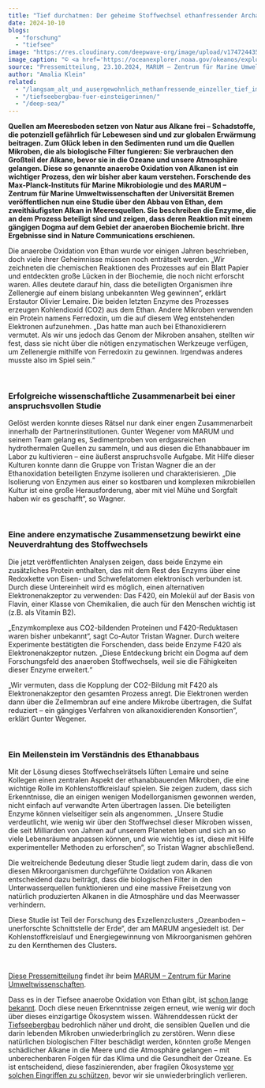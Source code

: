 ```yaml
---
title: "Tief durchatmen: Der geheime Stoffwechsel ethanfressender Archaeen"
date: 2024-10-10
blogs: 
  - "forschung"
  - "tiefsee"
image: "https://res.cloudinary.com/deepwave-org/image/upload/v1747244354/deepwave.org/NOAA_tiefsee_quelle_raucher.jpg"
image_caption: "© <a href='https://oceanexplorer.noaa.gov/okeanos/explorations/ex1605/dailyupdates/dailyupdates.html#cbpi=may2.html'>NOAA Office of Ocean Exploration and Research, 2016 Deepwater Exploration of the Marianas</a>"
source: "Pressemitteilung, 23.10.2024, MARUM – Zentrum für Marine Umweltwissenschaften"
author: "Amalia Klein"
related: 
  - "/langsam_alt_und_ausergewohnlich_methanfressende_einzeller_tief_im_meeresboden/"
  - "/tiefseebergbau-fuer-einsteigerinnen/"
  - "/deep-sea/"
---
```


**Quellen am Meeresboden setzen von Natur aus Alkane frei – Schadstoffe, die potenziell gefährlich für Lebewesen sind und zur globalen Erwärmung beitragen. Zum Glück leben in den Sedimenten rund um die Quellen Mikroben, die als biologische Filter fungieren: Sie verbrauchen den Großteil der Alkane, bevor sie in die Ozeane und unsere Atmosphäre gelangen. Diese so genannte anaerobe Oxidation von Alkanen ist ein wichtiger Prozess, den wir bisher aber kaum verstehen. Forschende des Max-Planck-Instituts für Marine Mikrobiologie und des MARUM – Zentrum für Marine Umweltwissenschaften der Universität Bremen veröffentlichen nun eine Studie über den Abbau von Ethan, dem zweithäufigsten Alkan in Meeresquellen. Sie beschreiben die Enzyme, die an dem Prozess beteiligt sind und zeigen, dass deren Reaktion mit einem gängigen Dogma auf dem Gebiet der anaeroben Biochemie bricht. Ihre Ergebnisse sind in Nature Communications erschienen.**

Die anaerobe Oxidation von Ethan wurde vor einigen Jahren beschrieben, doch viele ihrer Geheimnisse müssen noch enträtselt werden. „Wir zeichneten die chemischen Reaktionen des Prozesses auf ein Blatt Papier und entdeckten große Lücken in der Biochemie, die noch nicht erforscht waren. Alles deutete darauf hin, dass die beteiligten Organismen ihre Zellenergie auf einem bislang unbekannten Weg gewinnen“, erklärt Erstautor Olivier Lemaire. Die beiden letzten Enzyme des Prozesses erzeugen Kohlendioxid (CO2) aus dem Ethan. Andere Mikroben verwenden ein Protein namens Ferredoxin, um die auf diesem Weg entstehenden Elektronen aufzunehmen. „Das hatte man auch bei Ethanoxidierern vermutet. Als wir uns jedoch das Genom der Mikroben ansahen, stellten wir fest, dass sie nicht über die nötigen enzymatischen Werkzeuge verfügen, um Zellenergie mithilfe von Ferredoxin zu gewinnen. Irgendwas anderes musste also im Spiel sein.“

 

### Erfolgreiche wissenschaftliche Zusammenarbeit bei einer anspruchsvollen Studie

Gelöst werden konnte dieses Rätsel nur dank einer engen Zusammenarbeit innerhalb der Partnerinstitutionen. Gunter Wegener vom MARUM und seinem Team gelang es, Sedimentproben von erdgasreichen hydrothermalen Quellen zu sammeln, und aus diesen die Ethanabbauer im Labor zu kultivieren – eine äußerst anspruchsvolle Aufgabe. Mit Hilfe dieser Kulturen konnte dann die Gruppe von Tristan Wagner die an der Ethanoxidation beteiligten Enzyme isolieren und charakterisieren. „Die Isolierung von Enzymen aus einer so kostbaren und komplexen mikrobiellen Kultur ist eine große Herausforderung, aber mit viel Mühe und Sorgfalt haben wir es geschafft“, so Wagner.

 

### Eine andere enzymatische Zusammensetzung bewirkt eine Neuverdrahtung des Stoffwechsels

Die jetzt veröffentlichten Analysen zeigen, dass beide Enzyme ein zusätzliches Protein enthalten, das mit dem Rest des Enzyms über eine Redoxkette von Eisen- und Schwefelatomen elektronisch verbunden ist. Durch diese Untereinheit wird es möglich, einen alternativen Elektronenakzeptor zu verwenden: Das F420, ein Molekül auf der Basis von Flavin, einer Klasse von Chemikalien, die auch für den Menschen wichtig ist (z.B. als Vitamin B2).

„Enzymkomplexe aus CO2\-bildenden Proteinen und F420\-Reduktasen waren bisher unbekannt“, sagt Co-Autor Tristan Wagner. Durch weitere Experimente bestätigten die Forschenden, dass beide Enzyme F420 als Elektronenakzeptor nutzen. „Diese Entdeckung bricht ein Dogma auf dem Forschungsfeld des anaeroben Stoffwechsels, weil sie die Fähigkeiten dieser Enzyme erweitert.“

„Wir vermuten, dass die Kopplung der CO2\-Bildung mit F420 als Elektronenakzeptor den gesamten Prozess anregt. Die Elektronen werden dann über die Zellmembran auf eine andere Mikrobe übertragen, die Sulfat reduziert – ein gängiges Verfahren von alkanoxidierenden Konsortien“, erklärt Gunter Wegener.

 

### Ein Meilenstein im Verständnis des Ethanabbaus

Mit der Lösung dieses Stoffwechselrätsels lüften Lemaire und seine Kollegen einen zentralen Aspekt der ethanabbauenden Mikroben, die eine wichtige Rolle im Kohlenstoffkreislauf spielen. Sie zeigen zudem, dass sich Erkenntnisse, die an einigen wenigen Modellorganismen gewonnen werden, nicht einfach auf verwandte Arten übertragen lassen. Die beteiligten Enzyme können vielseitiger sein als angenommen. „Unsere Studie verdeutlicht, wie wenig wir über den Stoffwechsel dieser Mikroben wissen, die seit Milliarden von Jahren auf unserem Planeten leben und sich an so viele Lebensräume anpassen können, und wie wichtig es ist, diese mit Hilfe experimenteller Methoden zu erforschen“, so Tristan Wagner abschließend.

Die weitreichende Bedeutung dieser Studie liegt zudem darin, dass die von diesen Mikroorganismen durchgeführte Oxidation von Alkanen entscheidend dazu beiträgt, dass die biologischen Filter in den Unterwasserquellen funktionieren und eine massive Freisetzung von natürlich produzierten Alkanen in die Atmosphäre und das Meerwasser verhindern.

Diese Studie ist Teil der Forschung des Exzellenzclusters „Ozeanboden – unerforschte Schnittstelle der Erde“, der am MARUM angesiedelt ist. Der Kohlenstoffkreislauf und Energiegewinnung von Mikroorganismen gehören zu den Kernthemen des Clusters.

 

[Diese Pressemitteilung](https://www.marum.de/Tief-durchatmen-Der-geheime-Stoffwechsel-ethanfressender-Archaeen.html) findet ihr beim [MARUM – Zentrum für Marine Umweltwissenschaften](https://www.marum.de/).

Dass es in der Tiefsee anaerobe Oxidation von Ethan gibt, ist [schon lange bekannt](https://www.deepwave.org/langsam_alt_und_ausergewohnlich_methanfressende_einzeller_tief_im_meeresboden/). Doch diese neuen Erkenntnisse zeigen erneut, wie wenig wir doch über dieses einzigartige Ökosystem wissen. Währenddessen rückt der [Tiefseebergbau](https://www.deepwave.org/tiefseebergbau-fuer-einsteigerinnen/) bedrohlich näher und droht, die sensiblen Quellen und die darin lebenden Mikroben unwiederbringlich zu zerstören. Wenn diese natürlichen biologischen Filter beschädigt werden, könnten große Mengen schädlicher Alkane in die Meere und die Atmosphäre gelangen – mit unberechenbaren Folgen für das Klima und die Gesundheit der Ozeane. Es ist entscheidend, diese faszinierenden, aber fragilen Ökosysteme [vor solchen Eingriffen zu schützen](https://www.deepwave.org/deep-sea/), bevor wir sie unwiederbringlich verlieren.
